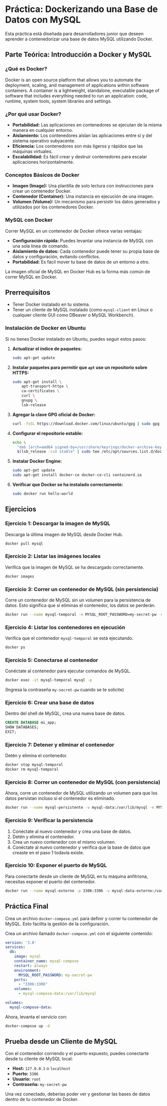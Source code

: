 
# Práctica: Dockerizando una Base de Datos con MySQL

Esta práctica está diseñada para desarrolladores junior que deseen aprender a contenedorizar una base de datos MySQL utilizando Docker.

## Parte Teórica: Introducción a Docker y MySQL

### ¿Qué es Docker?

Docker is an open source platform that allows you to automate the deployment, scaling, and management of applications within software containers. A container is a lightweight, standalone, executable package of software that includes everything needed to run an application: code, runtime, system tools, system libraries and settings.

### ¿Por qué usar Docker?

*   **Portabilidad:** Las aplicaciones en contenedores se ejecutan de la misma manera en cualquier entorno.
*   **Aislamiento:** Los contenedores aíslan las aplicaciones entre sí y del sistema operativo subyacente.
*   **Eficiencia:** Los contenedores son más ligeros y rápidos que las máquinas virtuales.
*   **Escalabilidad:** Es fácil crear y destruir contenedores para escalar aplicaciones horizontalmente.

### Conceptos Básicos de Docker

*   **Imagen (Image):** Una plantilla de solo lectura con instrucciones para crear un contenedor Docker.
*   **Contenedor (Container):** Una instancia en ejecución de una imagen.
*   **Volumen (Volume):** Un mecanismo para persistir los datos generados y utilizados por los contenedores Docker.

### MySQL con Docker

Correr MySQL en un contenedor de Docker ofrece varias ventajas:

*   **Configuración rápida:** Puedes levantar una instancia de MySQL con una sola línea de comando.
*   **Aislamiento de datos:** Cada contenedor puede tener su propia base de datos y configuración, evitando conflictos.
*   **Portabilidad:** Es fácil mover tu base de datos de un entorno a otro.

La imagen oficial de MySQL en Docker Hub es la forma más común de correr MySQL en Docker.

## Prerrequisitos

*   Tener Docker instalado en tu sistema.
*   Tener un cliente de MySQL instalado (como `mysql-client` en Linux o cualquier cliente GUI como DBeaver o MySQL Workbench).

### Instalación de Docker en Ubuntu

Si no tienes Docker instalado en Ubuntu, puedes seguir estos pasos:

1.  **Actualizar el índice de paquetes:**

    ```bash
    sudo apt-get update
    ```

2.  **Instalar paquetes para permitir que `apt` use un repositorio sobre HTTPS:**

    ```bash
    sudo apt-get install \
        apt-transport-https \
        ca-certificates \
        curl \
        gnupg \
        lsb-release
    ```

3.  **Agregar la clave GPG oficial de Docker:**

    ```bash
    curl -fsSL https://download.docker.com/linux/ubuntu/gpg | sudo gpg --dearmor -o /usr/share/keyrings/docker-archive-keyring.gpg
    ```

4.  **Configurar el repositorio estable:**

    ```bash
    echo \
      "deb [arch=amd64 signed-by=/usr/share/keyrings/docker-archive-keyring.gpg] https://download.docker.com/linux/ubuntu \
      $(lsb_release -cs) stable" | sudo tee /etc/apt/sources.list.d/docker.list > /dev/null
    ```

5.  **Instalar Docker Engine:**

    ```bash
    sudo apt-get update
    sudo apt-get install docker-ce docker-ce-cli containerd.io
    ```

6.  **Verificar que Docker se ha instalado correctamente:**

    ```bash
    sudo docker run hello-world
    ```

## Ejercicios

### Ejercicio 1: Descargar la imagen de MySQL

Descarga la última imagen de MySQL desde Docker Hub.

```bash
docker pull mysql
```

### Ejercicio 2: Listar las imágenes locales

Verifica que la imagen de MySQL se ha descargado correctamente.

```bash
docker images
```

### Ejercicio 3: Correr un contenedor de MySQL (sin persistencia)

Corre un contenedor de MySQL sin un volumen para la persistencia de datos. Esto significa que si eliminas el contenedor, los datos se perderán.

```bash
docker run --name mysql-temporal -e MYSQL_ROOT_PASSWORD=my-secret-pw -d mysql
```

### Ejercicio 4: Listar los contenedores en ejecución

Verifica que el contenedor `mysql-temporal` se está ejecutando.

```bash
docker ps
```

### Ejercicio 5: Conectarse al contenedor

Conéctate al contenedor para ejecutar comandos de MySQL.

```bash
docker exec -it mysql-temporal mysql -p
```
(Ingresa la contraseña `my-secret-pw` cuando se te solicite)

### Ejercicio 6: Crear una base de datos

Dentro del shell de MySQL, crea una nueva base de datos.

```sql
CREATE DATABASE mi_app;
SHOW DATABASES;
EXIT;
```

### Ejercicio 7: Detener y eliminar el contenedor

Detén y elimina el contenedor.

```bash
docker stop mysql-temporal
docker rm mysql-temporal
```

### Ejercicio 8: Correr un contenedor de MySQL (con persistencia)

Ahora, corre un contenedor de MySQL utilizando un volumen para que los datos persistan incluso si el contenedor es eliminado.

```bash
docker run --name mysql-persistente -v mysql-data:/var/lib/mysql -e MYSQL_ROOT_PASSWORD=my-secret-pw -d mysql
```

### Ejercicio 9: Verificar la persistencia

1.  Conéctate al nuevo contenedor y crea una base de datos.
2.  Detén y elimina el contenedor.
3.  Crea un nuevo contenedor con el mismo volumen.
4.  Conéctate al nuevo contenedor y verifica que la base de datos que creaste en el paso 1 todavía existe.

### Ejercicio 10: Exponer el puerto de MySQL

Para conectarte desde un cliente de MySQL en tu máquina anfitriona, necesitas exponer el puerto del contenedor.

```bash
docker run --name mysql-externo -p 3306:3306 -v mysql-data-externo:/var/lib/mysql -e MYSQL_ROOT_PASSWORD=my-secret-pw -d mysql
```

## Práctica Final

Crea un archivo `docker-compose.yml` para definir y correr tu contenedor de MySQL. Esto facilita la gestión de la configuración.

Crea un archivo llamado `docker-compose.yml` con el siguiente contenido:

```yaml
version: '3.8'
services:
  db:
    image: mysql
    container_name: mysql-compose
    restart: always
    environment:
      MYSQL_ROOT_PASSWORD: my-secret-pw
    ports:
      - "3306:3306"
    volumes:
      - mysql-compose-data:/var/lib/mysql

volumes:
  mysql-compose-data:
```

Ahora, levanta el servicio con:

```bash
docker-compose up -d
```

## Prueba desde un Cliente de MySQL

Con el contenedor corriendo y el puerto expuesto, puedes conectarte desde tu cliente de MySQL local:

*   **Host:** `127.0.0.1` o `localhost`
*   **Puerto:** `3306`
*   **Usuario:** `root`
*   **Contraseña:** `my-secret-pw`

Una vez conectado, deberías poder ver y gestionar las bases de datos dentro de tu contenedor de Docker.
